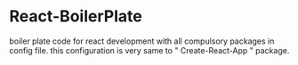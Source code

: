 # React-BoilerPlate
boiler plate code for react development with all compulsory packages in config file.
this configuration is very same to  " Create-React-App " package.
